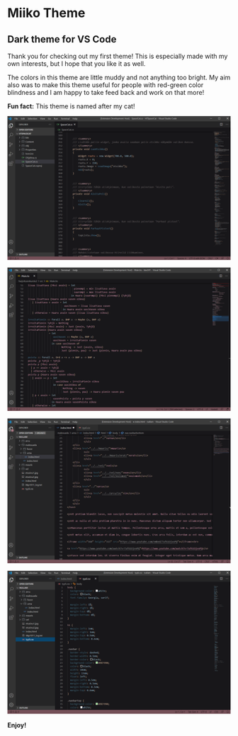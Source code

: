 # Miiko Theme
## Dark theme for VS Code
Thank you for checking out my first theme! This is especially made with my own interests, but I hope that you like it as well. 

The colors in this theme are little muddy and not anything too bright. My aim also was to make this theme useful for people with red-green color blindness and I am happy to take feed back and work on that more!

**Fun fact:** This theme is named after my cat!

![Screenshot](vscode_miiko2.png)

![Screenshot](https://raw.githubusercontent.com/linda-jh/miiko-theme/main/vscode_miiko1.png)

![Screenshot](vscode_miiko3.png)

![Screenshot](vscode_miiko4.png)


**Enjoy!**
